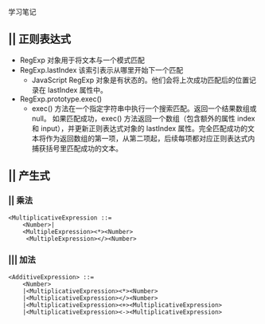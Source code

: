 学习笔记

## || 正则表达式
* RegExp 对象用于将文本与一个模式匹配
* RegExp.lastIndex 该索引表示从哪里开始下一个匹配
    * JavaScript RegExp 对象是有状态的。他们会将上次成功匹配后的位置记录在 lastIndex 属性中。
* RegExp.prototype.exec()
    * exec() 方法在一个指定字符串中执行一个搜索匹配。返回一个结果数组或 null。
      如果匹配成功，exec() 方法返回一个数组（包含额外的属性 index 和 input），并更新正则表达式对象的 lastIndex 属性。完全匹配成功的文本将作为返回数组的第一项，从第二项起，后续每项都对应正则表达式内捕获括号里匹配成功的文本。

## || 产生式
### || 乘法
```
<MultiplicativeExpression ::=
    <Number>|
    <MultipleExpression><*><Number>
     <MultipleExpression></><Number>
```


### ||| 加法

```
<AdditiveExpression> ::=
    <Number>
    |<MultiplicativeExpression><*><Number>
    |<MultiplicativeExpression></><Number>
    |<MultiplicativeExpression><+><MultiplicativeExpression>
    |<MultiplicativeExpression><-><MultiplicativeExpression>
```